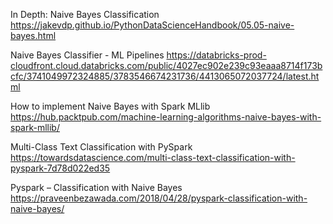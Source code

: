 In Depth: Naive Bayes Classification
https://jakevdp.github.io/PythonDataScienceHandbook/05.05-naive-bayes.html

Naive Bayes Classifier - ML Pipelines
https://databricks-prod-cloudfront.cloud.databricks.com/public/4027ec902e239c93eaaa8714f173bcfc/3741049972324885/3783546674231736/4413065072037724/latest.html

How to implement Naive Bayes with Spark MLlib
https://hub.packtpub.com/machine-learning-algorithms-naive-bayes-with-spark-mllib/

Multi-Class Text Classification with PySpark
https://towardsdatascience.com/multi-class-text-classification-with-pyspark-7d78d022ed35

Pyspark – Classification with Naive Bayes
https://praveenbezawada.com/2018/04/28/pyspark-classification-with-naive-bayes/


